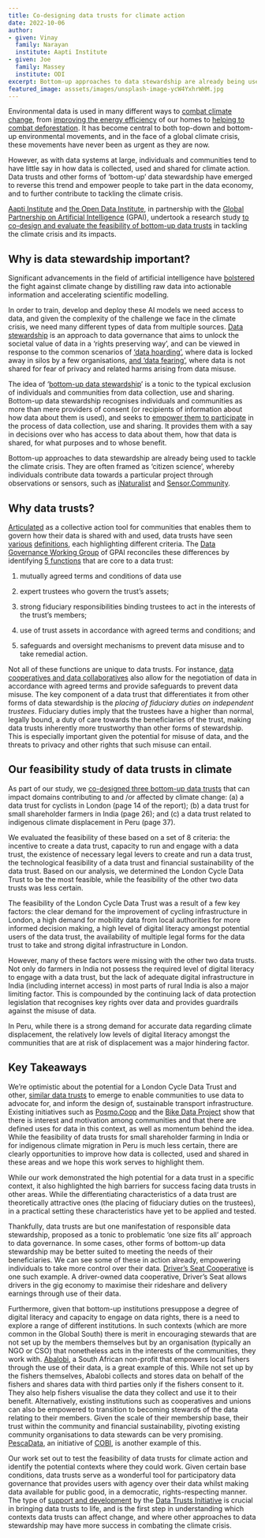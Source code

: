 ```yaml
---
title: Co-designing data trusts for climate action
date: 2022-10-06
author:
- given: Vinay 
  family: Narayan
  institute: Aapti Institute
- given: Joe
  family: Massey
  institute: ODI
excerpt: Bottom-up approaches to data stewardship are already being used to tackle the climate crisis. In this guest blog, the Aapti institute and ODI report on the feasibility of data trusts for climate action and identify potential contexts where they could work.
featured_image: asssets/images/unsplash-image-ycW4YxhrWHM.jpg
---
```


Environmental data is used in many different ways to [combat climate
change](https://www.washington.edu/news/2020/12/15/a-i-model-shows-promise-to-generate-faster-more-accurate-weather-forecasts/),
from [improving the energy
efficiency](https://www.microsoft.com/en-us/ai/ai-for-earth-thermafy)
of our homes to [helping to
combat
deforestation](https://www.microsoft.com/en-us/ai/ai-for-earth-imazon).
It has become central to both top-down and bottom-up environmental
movements, and in the face of a global climate crisis, these movements
have never been as urgent as they are now. 

However, as with data systems at large, individuals and communities tend
to have little say in how data is collected, used and shared for climate
action. Data trusts and other forms of ‘bottom-up’ data stewardship have
emerged to reverse this trend and empower people to take part in the
data economy, and to further contribute to tackling the climate crisis. 

[Aapti
Institute](https://www.aapti.in/) and [the Open Data
Institute](https://theodi.org/), in partnership with the [Global Partnership on Artificial
Intelligence](https://gpai.ai/) (GPAI), undertook a research
study [to co-design and evaluate
the feasibility of bottom-up data
trusts](https://gpai.ai/projects/data-governance/data-trusts-in-climate-interim-report.pdf)
in tackling the climate crisis and its impacts.

## Why is data stewardship important?

Significant advancements in the field of artificial intelligence have
[bolstered](https://gpai.ai/projects/responsible-ai/environment/climate-change-and-ai.pdf)
the fight against climate change by distilling raw data into actionable
information and accelerating scientific modelling.

In order to train, develop and deploy these AI models we need access to
data, and given the complexity of the challenge we face in the climate
crisis, we need many different types of data from multiple sources.
[Data
stewardship](https://www.adalovelaceinstitute.org/blog/disambiguating-data-stewardship/)
is an approach to data governance that aims to unlock the societal value
of data in a ‘rights preserving way’, and can be viewed in response to
the common scenarios of [‘data
hoarding’,](https://theodi.org/about-the-odi/our-vision-and-manifesto/our-theory-of-change/)
where data is locked away in silos by a few organisations, [and ‘data
fearing’](https://theodi.org/about-the-odi/our-vision-and-manifesto/our-theory-of-change/),
where data is not shared for fear of privacy and related harms arising
from data misuse.

The idea of ‘[bottom-up data
stewardship](https://theodi.org/article/what-are-bottom-up-data-institutions-and-how-do-they-empower-people/)’
is a tonic to the typical exclusion of individuals and communities from
data collection, use and sharing. Bottom-up data stewardship recognises
individuals and communities as more than mere providers of consent (or
recipients of information about how data about them is used), and seeks
to [empower them to
participate](https://www.adalovelaceinstitute.org/report/participatory-data-stewardship/)
in the process of data collection, use and sharing. It provides them
with a say in decisions over who has access to data about them, how that
data is shared, for what purposes and to whose benefit.

Bottom-up approaches to data stewardship are already being used to
tackle the climate crisis. They are often framed as ‘citizen science’,
whereby individuals contribute data towards a particular project through
observations or sensors, such as [iNaturalist](https://www.inaturalist.org/)
and [Sensor.Community](https://sensor.community/en/).  

## Why data trusts?

[Articulated](https://academic.oup.com/idpl/article/9/4/236/5579842)
as a collective action tool for communities that enables them to govern
how their data is shared with and used, data trusts have seen [various](https://theodi.org/article/what-is-a-data-trust)
[definitions](https://thedataeconomylab.com/wp-content/uploads/2020/10/DataTrustsPpr_SM.pdf),
each highlighting different criteria. The [Data Governance Working
Group](https://gpai.ai/projects/data-governance/) of GPAI
reconciles these differences by identifying [5
functions](https://ceimia.org/wp-content/uploads/2021/07/2021-07-09-GPAI-summary-understanding-data-trusts-updated.docx.pdf)
that are core to a data trust:

1.  mutually agreed terms and conditions of data use

2.  expert trustees who govern the trust’s assets;

3.  strong fiduciary responsibilities binding trustees to act in the
    interests of the trust’s members;

4.  use of trust assets in accordance with agreed terms and conditions;
    and

5.  safeguards and oversight mechanisms to prevent data misuse and to
    take remedial action.

Not all of these functions are unique to data trusts. For instance,
[data cooperatives and data
collaboratives](https://www.adalovelaceinstitute.org/wp-content/uploads/2021/11/ADA_Participatory-Data-Stewardship.pdf)
also allow for the negotiation of data in accordance with agreed terms
and provide safeguards to prevent data misuse. The key component of a
data trust that differentiates it from other forms of data stewardship
is the *placing of fiduciary duties on independent trustees*. Fiduciary
duties imply that the trustees have a higher than normal, legally bound,
a duty of care towards the beneficiaries of the trust, making data
trusts inherently more trustworthy than other forms of stewardship. This
is especially important given the potential for misuse of data, and the
threats to privacy and other rights that such misuse can entail.  

## Our feasibility study of data trusts in climate

As part of our study, we [co-designed three bottom-up data
trusts](https://gpai.ai/projects/data-governance/data-trusts-in-climate-interim-report.pdf)
that can impact domains contributing to and /or affected by climate
change: (a) a data trust for cyclists in London (page 14 of the report);
(b) a data trust for small shareholder farmers in India (page 26); and
(c) a data trust related to indigenous climate displacement in Peru
(page 37).

We evaluated the feasibility of these based on a set of 8 criteria: the
incentive to create a data trust, capacity to run and engage with a data
trust, the existence of necessary legal levers to create and run a data
trust, the technological feasibility of a data trust and financial
sustainability of the data trust. Based on our analysis, we determined
the London Cycle Data Trust to be the most feasible, while the
feasibility of the other two data trusts was less certain.

The feasibility of the London Cycle Data Trust was a result of a few key
factors: the clear demand for the improvement of cycling infrastructure
in London, a high demand for mobility data from local authorities for
more informed decision making, a high level of digital literacy amongst
potential users of the data trust, the availability of multiple legal
forms for the data trust to take and strong digital infrastructure in
London. 

However, many of these factors were missing with the other two data
trusts. Not only do farmers in India not possess the required level of
digital literacy to engage with a data trust, but the lack of adequate
digital infrastructure in India (including internet access) in most
parts of rural India is also a major limiting factor. This is compounded
by the continuing lack of data protection legislation that recognises
key rights over data and provides guardrails against the misuse of data.

In Peru, while there is a strong demand for accurate data regarding
climate displacement, the relatively low levels of digital literacy
amongst the communities that are at risk of displacement was a major
hindering factor.

## Key Takeaways

We’re optimistic about the potential for a London Cycle Data Trust and
other, [similar data
trusts](https://www.digital.je/news-events/digital-news/jersey-must-seize-its-opportunities-now/)
to emerge to enable communities to use data to advocate for, and inform
the design of, sustainable transport infrastructure. Existing
initiatives such as [Posmo.Coop](https://posmo.coop/)
and the [Bike Data
Project](https://www.bikedataproject.org/) show that there is
interest and motivation among communities and that there are defined
uses for data in this context, as well as momentum behind the idea.
While the feasibility of data trusts for small shareholder farming in
India or for indigenous climate migration in Peru is much less certain,
there are clearly opportunities to improve how data is collected, used
and shared in these areas and we hope this work serves to highlight
them.

While our work demonstrated the high potential for a data trust in a
specific context, it also highlighted the high barriers for success
facing data trusts in other areas. While the differentiating
characteristics of a data trust are theoretically attractive ones (the
placing of fiduciary duties on the trustees), in a practical setting
these characteristics have yet to be applied and tested.

Thankfully, data trusts are but one manifestation of responsible data
stewardship, proposed as a tonic to problematic ‘one size fits all’
approach to data governance. In some cases, other forms of bottom-up
data stewardship may be better suited to meeting the needs of their
beneficiaries. We can see some of these in action already, empowering
individuals to take more control over their data. [Driver’s Seat
Cooperative](https://driversseat.co/) is one such example. A
driver-owned data cooperative, Driver’s Seat allows drivers in the gig
economy to maximise their rideshare and delivery earnings through use of
their data. 

Furthermore, given that bottom-up institutions presuppose a degree of
digital literacy and capacity to engage on data rights, there is a need
to explore a range of different institutions. In such contexts (which
are more common in the Global South) there is merit in encouraging
stewards that are not set up by the members themselves but by an
organisation (typically an NGO or CSO) that nonetheless acts in the
interests of the communities, they work with. [Abalobi](https://abalobi.org/),
a South African non-profit that empowers local fishers through the use
of their data, is a great example of this. While not set up by the
fishers themselves, Abalobi collects and stores data on behalf of the
fishers and shares data with third parties only if the fishers consent
to it. They also help fishers visualise the data they collect and use it
to their benefit. Alternatively, existing institutions such as
cooperatives and unions can also be empowered to transition to becoming
stewards of the data relating to their members. Given the scale of their
membership base, their trust within the community and financial
sustainability, pivoting existing community organisations to data
stewards can be very promising. [PescaData](https://pescadata.org/),
an initiative of [COBI](https://cobi.org.mx/), is
another example of this.

Our work set out to test the feasibility of data trusts for climate
action and identify the potential contexts where they could work. Given
certain base conditions, data trusts serve as a wonderful tool for
participatory data governance that provides users with agency over their
data whilst making data available for public good, in a democratic,
rights-respecting manner.  The type of [support and
development](https://datatrusts.uk/pilot-brixham) by the [Data Trusts
Initiative](https://datatrusts.uk/) is crucial in bringing data
trusts to life, and is the first step in understanding which contexts
data trusts can affect change, and where other approaches to data
stewardship may have more success in combating the climate crisis.
